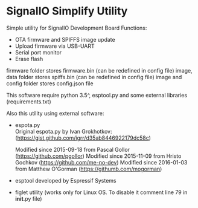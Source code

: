 # SignalIO Simplify Utility
Simple utility for SignalIO Development Board 
Functions:
- OTA firmware and SPIFFS image update
- Upload firmware via USB-UART
- Serial port monitor
- Erase flash

firmware folder stores firmware.bin (can be redefined in config file) image, data folder stores spiffs.bin (can be redefined in config file) image and config folder stores config.json file


This software require python 3.5^, esptool.py and some external libraries (requirements.txt)

Also this utility using external software:
- espota.py  
    Original espota.py by Ivan Grokhotkov: (https://gist.github.com/igrr/d35ab8446922179dc58c)

    Modified since 2015-09-18 from Pascal Gollor (https://github.com/pgollor)
    Modified since 2015-11-09 from Hristo Gochkov (https://github.com/me-no-dev)
    Modified since 2016-01-03 from Matthew O'Gorman (https://githumb.com/mogorman)
- esptool developed by Espressif Systems
- figlet utility (works only for Linux OS. To disable it comment line 79 in __init__.py file)

